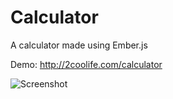 # Calculator
A calculator made using Ember.js

Demo: http://2coolife.com/calculator

![Screenshot](http://2coolife.com/calculator/screenshot.png "Screenshot")

